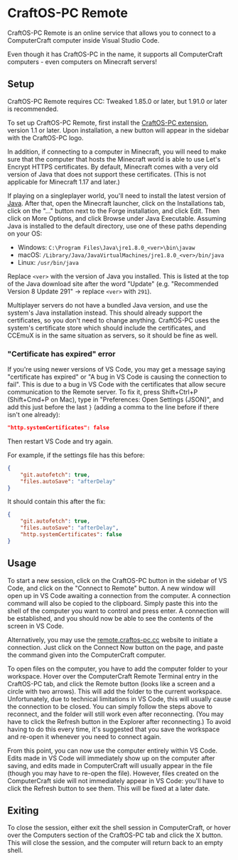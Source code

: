 # CraftOS-PC Remote
CraftOS-PC Remote is an online service that allows you to connect to a ComputerCraft computer inside Visual Studio Code.

Even though it has CraftOS-PC in the name, it supports all ComputerCraft computers - even computers on Minecraft servers!

## Setup
CraftOS-PC Remote requires CC: Tweaked 1.85.0 or later, but 1.91.0 or later is recommended.

To set up CraftOS-PC Remote, first install the [CraftOS-PC extension](extension), version 1.1 or later. Upon installation, a new button will appear in the sidebar with the CraftOS-PC logo.

In addition, if connecting to a computer in Minecraft, you will need to make sure that the computer that hosts the Minecraft world is able to use Let's Encrypt HTTPS certificates. By default, Minecraft comes with a very old version of Java that does not support these certificates. (This is not applicable for Minecraft 1.17 and later.)

If playing on a singleplayer world, you'll need to install the latest version of [Java](https://java.com). After that, open the Minecraft launcher, click on the Installations tab, click on the "..." button next to the Forge installation, and click Edit. Then click on More Options, and click Browse under Java Executable. Assuming Java is installed to the default directory, use one of these paths depending on your OS:

* Windows: `C:\Program Files\Java\jre1.8.0_<ver>\bin\javaw`
* macOS: `/Library/Java/JavaVirtualMachines/jre1.8.0_<ver>/bin/java`
* Linux: `/usr/bin/java`

Replace `<ver>` with the version of Java you installed. This is listed at the top of the Java download site after the word "Update" (e.g. "Recommended Version 8 Update 291" -> replace `<ver>` with `291`).

Multiplayer servers do not have a bundled Java version, and use the system's Java installation instead. This should already support the certificates, so you don't need to change anything. CraftOS-PC uses the system's certificate store which should include the certificates, and CCEmuX is in the same situation as servers, so it should be fine as well.

### "Certificate has expired" error

If you're using newer versions of VS Code, you may get a message saying "certificate has expired" or "A bug in VS Code is causing the connection to fail". This is due to a bug in VS Code with the certificates that allow secure communication to the Remote server. To fix it, press Shift+Ctrl+P (Shift+Cmd+P on Mac), type in "Preferences: Open Settings (JSON)", and add this just before the last `}` (adding a comma to the line before if there isn't one already):
```json
"http.systemCertificates": false
```
Then restart VS Code and try again.

For example, if the settings file has this before:
```json
{
    "git.autofetch": true,
    "files.autoSave": "afterDelay"
}
```
It should contain this after the fix:
```json
{
    "git.autofetch": true,
    "files.autoSave": "afterDelay",
    "http.systemCertificates": false
}
```

## Usage
To start a new session, click on the CraftOS-PC button in the sidebar of VS Code, and click on the "Connect to Remote" button. A new window will open up in VS Code awaiting a connection from the computer. A connection command will also be copied to the clipboard. Simply paste this into the shell of the computer you want to control and press enter. A connection will be established, and you should now be able to see the contents of the screen in VS Code.

Alternatively, you may use the [remote.craftos-pc.cc](https://remote.craftos-pc.cc) website to initiate a connection. Just click on the Connect Now button on the page, and paste the command given into the ComputerCraft computer.

To open files on the computer, you have to add the computer folder to your workspace. Hover over the ComputerCraft Remote Terminal entry in the CraftOS-PC tab, and click the Remote button (looks like a screen and a circle with two arrows). This will add the folder to the current workspace. Unfortunately, due to technical limitations in VS Code, this will usually cause the connection to be closed. You can simply follow the steps above to reconnect, and the folder will still work even after reconnecting. (You may have to click the Refresh button in the Explorer after reconnecting.) To avoid having to do this every time, it's suggested that you save the workspace and re-open it whenever you need to connect again.

From this point, you can now use the computer entirely within VS Code. Edits made in VS Code will immediately show up on the computer after saving, and edits made in ComputerCraft will usually appear in the file (though you may have to re-open the file). However, files created on the ComputerCraft side will not immediately appear in VS Code: you'll have to click the Refresh button to see them. This will be fixed at a later date.

## Exiting
To close the session, either exit the shell session in ComputerCraft, or hover over the Computers section of the CraftOS-PC tab and click the X button. This will close the session, and the computer will return back to an empty shell.

